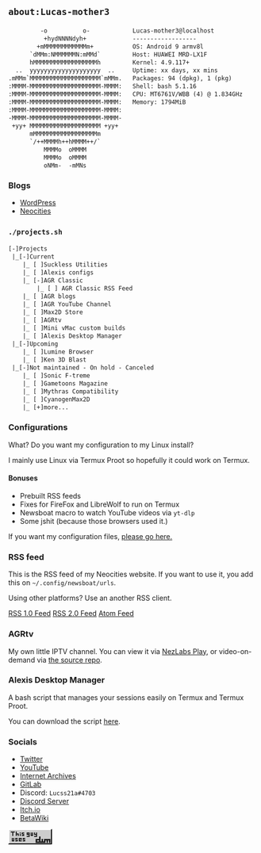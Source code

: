## `about:Lucas-mother3`
```
         -o          o-            Lucas-mother3@localhost
          +hydNNNNdyh+             ------------------
        +mMMMMMMMMMMMMm+           OS: Android 9 armv8l
      `dMMm:NMMMMMMN:mMMd`         Host: HUAWEI MRD-LX1F
      hMMMMMMMMMMMMMMMMMMh         Kernel: 4.9.117+
  ..  yyyyyyyyyyyyyyyyyyyy  ..     Uptime: xx days, xx mins
.mMMm`MMMMMMMMMMMMMMMMMMMM`mMMm.   Packages: 94 (dpkg), 1 (pkg)
:MMMM-MMMMMMMMMMMMMMMMMMMM-MMMM:   Shell: bash 5.1.16
:MMMM-MMMMMMMMMMMMMMMMMMMM-MMMM:   CPU: MT6761V/WBB (4) @ 1.834GHz
:MMMM-MMMMMMMMMMMMMMMMMMMM-MMMM:   Memory: 1794MiB
:MMMM-MMMMMMMMMMMMMMMMMMMM-MMMM:
-MMMM-MMMMMMMMMMMMMMMMMMMM-MMMM-
 +yy+ MMMMMMMMMMMMMMMMMMMM +yy+
      mMMMMMMMMMMMMMMMMMMm
      `/++MMMMh++hMMMM++/`
          MMMMo  oMMMM
          MMMMo  oMMMM
          oNMm-  -mMNs
```
### Blogs

* [WordPress](https://alexisgaming21.wordpress.com)
* [Neocities](https://alexisgaming95.neocities.org)

### `./projects.sh`

```
[-]Projects
 |_[-]Current
    |_ [ ]Suckless Utilities
    |_ [ ]Alexis configs
    |_ [-]AGR Classic
        |_ [ ] AGR Classic RSS Feed
    |_ [ ]AGR blogs
    |_ [ ]AGR YouTube Channel
    |_ [ ]Max2D Store 
    |_ [ ]AGRtv
    |_ [ ]Mini vMac custom builds
    |_ [ ]Alexis Desktop Manager
 |_[-]Upcoming
    |_ [ ]Lumine Browser
    |_ [ ]Ken 3D Blast 
 |_[-]Not maintained - On hold - Canceled
    |_ [ ]Sonic F-treme 
    |_ [ ]Gametoons Magazine
    |_ [ ]Mythras Compatibility 
    |_ [ ]CyanogenMax2D 
    |_ [+]more...
```

### Configurations
What? Do you want my configuration to my Linux install? 

I mainly use Linux via Termux Proot so hopefully it could work on Termux. 

#### Bonuses
* Prebuilt RSS feeds
* Fixes for FireFox and LibreWolf to run on Termux 
* Newsboat macro to watch YouTube videos via `yt-dlp`
* Some jshit (because those browsers used it.)

If you want my configuration files, [please go here.](https://github.com/Lucas-mother3/alexis-conf)

### RSS feed

This is the RSS feed of my Neocities website.
If you want to use it, you add this on `~/.config/newsboat/urls`.

Using other platforms? Use an another RSS client.

[RSS 1.0 Feed](https://alexisgaming95.neocities.org/rdf.xml)
[RSS 2.0 Feed](https://alexisgaming95.neocities.org/feed.xml)
[Atom Feed](https://alexisgaming95.neocities.org/atom.xml)

### AGRtv
My own little IPTV channel. You can view it via [NezLabs Play](https://nezlabs.github.io), or video-on-demand via [the source repo](https://github.com/Lucas-mother3/agrtv).

### Alexis Desktop Manager 
A bash script that manages your sessions easily on Termux and Termux Proot.

You can download the script [here](https://github.com/Lucas-mother3/alexis-dm).

### Socials
* [Twitter](https://twitter.com/Lucss21a)
* [YouTube](https://youtube.com/channel/UC-N_BmN4oIMeIfp1DkGrXLg)
* [Internet Archives](https://archive.org/details/@lucss21a)
* [GitLab](https://gitlab.com/Lucas-mother3)
* Discord: `Lucss21a#4703`
* [Discord Server](https://discord.gg/eTP3uJqN6at)
* [Itch.io](https://lucss21a.itch.io)
* [BetaWiki](https://betawiki.net/wiki/User:Lucss21a)


[![This guy uses dwm](https://github.com/Lucas-mother3/Lucas-mother3/raw/main/dwm.png)](https://dwm.suckless.org) 
